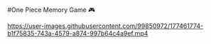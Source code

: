 #One Piece Memory Game 🎮

https://user-images.githubusercontent.com/99850972/177461774-b1f75835-743a-4579-a874-997b64c4a9ef.mp4

